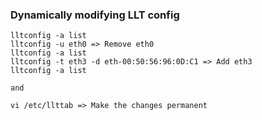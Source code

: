 ### Dynamically modifying LLT config

```
lltconfig -a list
lltconfig -u eth0 => Remove eth0
lltconfig -a list
lltconfig -t eth3 -d eth-00:50:56:96:0D:C1 => Add eth3
lltconfig -a list

and 

vi /etc/llttab => Make the changes permanent
```
